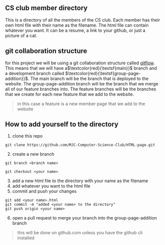 ## CS club member directory

This is a directory of all the members of the CS club. Each member has their own html file with their name as the filename. The html file can contain whatever you want. It can be a resume, a link to your github, or just a picture of a cat.

## git collaboration structure
for this project we will be using a git collaboration structure called [gitflow](https://www.atlassian.com/git/tutorials/comparing-workflows/gitflow-workflow). This means that we will have a$\textcolor{red}{\textsf{main}}$ branch and a development branch called $\textcolor{red}{\textsf{group-page-addition}}$. The main branch will be the branch that is deployed to the website. The group-page-addition branch will be the branch that we merge all of our feature branches into. The feature branches will be the branches that we create for each new feature that we add to the website.

> in this case a feature is a new member page that we add to the website

## How to add yourself to the directory

1. clone this repo

```
git clone https://github.com/MJC-Computer-Science-Club/HTML-page.git

 ```
2. create a new branch
    
``` 
git branch <branch name>

git checkout <your name>
```
3. add a new html file to the directory with your name as the filename
4. add whatever you want to the html file
5. commit and push your changes

```
git add <your name>.html
git commit -m "added <your name> to the directory"
git push origin <your name>
```

6. open a pull request to merge your branch into the group-page-addition branch

>this will be done on github.com unless you have the github cli installed
